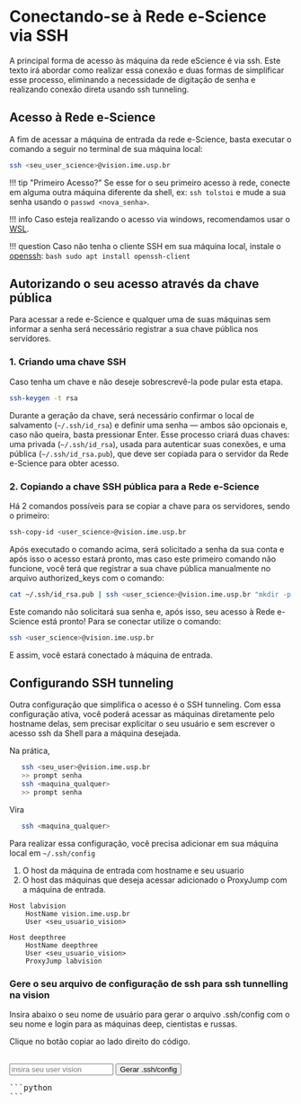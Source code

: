 # Conectando-se à Rede e-Science via SSH

A principal forma de acesso às máquina da rede eScience é via ssh. Este texto irá abordar como realizar essa conexão e duas formas de simplificar esse processo, eliminando a necessidade de digitação de senha e realizando conexão direta usando ssh tunneling.

## Acesso à Rede e-Science

A fim de acessar a máquina de entrada da rede e-Science, basta executar o comando a seguir no terminal de sua máquina local:

```bash
ssh <seu_user_science>@vision.ime.usp.br
```

!!! tip "Primeiro Acesso?"
	Se esse for o seu primeiro acesso à rede, conecte em alguma outra máquina diferente da shell, ex: ```ssh tolstoi``` e mude a sua senha usando o ```passwd <nova_senha>```.


!!! info
	Caso esteja realizando o acesso via windows, recomendamos usar o [WSL](https://learn.microsoft.com/pt-br/windows/wsl/).

!!! question
	Caso não tenha o cliente SSH em sua máquina local, instale o [openssh](https://www.openssh.com/manual.html):
	```bash
	sudo apt install openssh-client
	```

## Autorizando o seu acesso através da chave pública

Para acessar a rede e-Science e qualquer uma de suas máquinas sem informar a senha será necessário registrar a sua chave pública nos servidores.

### 1. Criando uma chave SSH

Caso tenha um chave e não deseje sobrescrevê-la pode pular esta etapa.

```bash
ssh-keygen -t rsa
```

Durante a geração da chave, será necessário confirmar o local de salvamento (```~/.ssh/id_rsa```) e definir uma senha — ambos são opcionais e, caso não queira, basta pressionar Enter. Esse processo criará duas chaves: uma privada (```~/.ssh/id_rsa```), usada para autenticar suas conexões, e uma pública (```~/.ssh/id_rsa.pub```), que deve ser copiada para o servidor da Rede e-Science para obter acesso.

### 2. Copiando a chave SSH pública para a Rede e-Science

Há 2 comandos possíveis para se copiar a chave para os servidores, sendo o primeiro:

```bash
ssh-copy-id <user_science>@vision.ime.usp.br
``` 

Após executado o comando acima, será solicitado a senha da sua conta e após isso o acesso estará pronto, mas caso este primeiro comando não funcione, você terá que registrar a sua chave pública manualmente no arquivo authorized_keys com o comando:

```bash
cat ~/.ssh/id_rsa.pub | ssh <user_science>@vision.ime.usp.br "mkdir -p ~/.ssh && cat >> ~/.ssh/authorized_keys"
```

Este comando não solicitará sua senha e, após isso, seu acesso à Rede e-Science está pronto! Para se conectar utilize o comando:

```bash
ssh <user_science>@vision.ime.usp.br 
```

E assim, você estará conectado à máquina de entrada.

## Configurando SSH tunneling

Outra configuração que simplifica o acesso é o SSH tunneling. Com essa configuração ativa, você poderá acessar as máquinas diretamente pelo hostname delas, sem precisar explicitar o seu usuário e sem escrever o acesso ssh da Shell para a máquina desejada.

Na prática,
```bash
   ssh <seu_user>@vision.ime.usp.br
   >> prompt senha
   ssh <maquina_qualquer>
   >> prompt senha
```
Vira 
```bash
   ssh <maquina_qualquer>
```

Para realizar essa configuração, você precisa adicionar em sua máquina local em ```~/.ssh/config```
1. O host da máquina de entrada com hostname e seu usuario
2. O host das máquinas que deseja acessar adicionado o ProxyJump com a máquina de entrada.

```
Host labvision
    HostName vision.ime.usp.br
    User <seu_usuario_vision>

Host deepthree
    HostName deepthree
    User <seu_usuario_vision>
    ProxyJump labvision
```

### Gere o seu arquivo de configuração de ssh para ssh tunnelling na vision

Insira abaixo o seu nome de usuário para gerar o arquivo .ssh/config com o seu nome e login para as máquinas deep, cientistas e russas.

Clique no botão copiar ao lado direito do código.

<br>
<input id="userInput" type="text" placeholder="insira seu user vision">
<button onclick="computeOutput()"> Gerar .ssh/config</button>

<style>
.md-typeset pre > code {
    max-height: 15rem;
}
</style>


<pre id="output">
```python
```
</pre>
<br>
<script>
  function computeOutput() {
    // Get the user input.
    const machines = ["deepzero", "deepone", "deeptwo", "deepthree", "deepfour", "deepfive", "deepsix", "deepseven", "deepeight", "deepnine", "deepten", "deepeleven", "deeptwelve", "tolstoi", "dostoievski", "puchkin", "curie", "hopper", "lovelace", "hamilton"];
        var username = document.getElementById("userInput").value;

        let result = "";
        result += `Host labvision\n`;
        result += `    HostName shell.vision.ime.usp.br\n`;
        result += `    User ${username}\n\n`;

        for (const machine of machines) {
            result += `Host ${machine}\n`;
            result += `    HostName ${machine}\n`;
            result += `    User ${username}\n`;
            result += `    ProxyJump labvision\n\n`;
        }

        console.log(result);

    // Display the result.
    document.getElementById("output").querySelector("code").textContent = result;
  }
</script>

